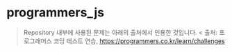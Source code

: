 # programmers_js
>Repository 내부에 사용된 문제는 아래의 출처에서 인용한 것입니다. <
>출처: 프로그래머스 코딩 테스트 연습, https://programmers.co.kr/learn/challenges
